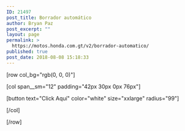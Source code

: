 ```yaml
---
ID: 21497
post_title: Borrador automático
author: Bryan Paz
post_excerpt: ""
layout: page
permalink: >
  https://motos.honda.com.gt/v2/borrador-automatico/
published: true
post_date: 2018-08-08 15:18:33
---
```

[row col_bg="rgb(0, 0, 0)"]

[col span__sm="12" padding="42px 30px 0px 76px"]

[button text="Click Aquí" color="white" size="xxlarge" radius="99"]


[/col]

[/row]